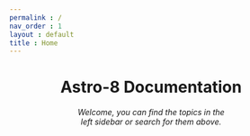 ```yaml
---
permalink : /
nav_order : 1
layout : default
title : Home
---
```


<div align = center>

<h1>Astro-8 Documentation</h1>

<i>Welcome, you can find the topics in the</i> <br>
<i>left sidebar or search for them above.</i>

</div>

<br>


